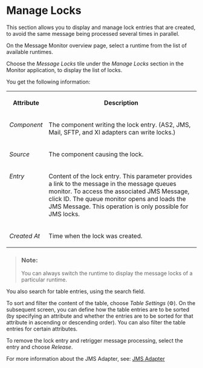 <!-- loio8871b61f9e1f473591988e1ad38c8b01 -->

<link rel="stylesheet" type="text/css" href="css/sap-icons.css"/>

# Manage Locks

This section allows you to display and manage lock entries that are created, to avoid the same message being processed several times in parallel.

On the Message Monitor overview page, select a runtime from the list of available runtimes.

Choose the *Message Locks* tile under the *Manage Locks* section in the Monitor application, to display the list of locks.

You get the following information:


<table>
<tr>
<th valign="top">

Attribute

</th>
<th valign="top">

Description

</th>
</tr>
<tr>
<td valign="top">

*Component* 

</td>
<td valign="top">

The component writing the lock entry. \(AS2, JMS, Mail, SFTP, and XI adapters can write locks.\)

</td>
</tr>
<tr>
<td valign="top">

*Source* 

</td>
<td valign="top">

The component causing the lock.

</td>
</tr>
<tr>
<td valign="top">

*Entry* 

</td>
<td valign="top">

Content of the lock entry. This parameter provides a link to the message in the message queues monitor. To access the associated JMS Message, click ID. The queue monitor opens and loads the JMS Message. This operation is only possible for JMS locks.

</td>
</tr>
<tr>
<td valign="top">

*Created At* 

</td>
<td valign="top">

Time when the lock was created.

</td>
</tr>
</table>

> ### Note:  
> You can always switch the runtime to display the message locks of a particular runtime.

You also search for table entries, using the search field.

To sort and filter the content of the table, choose *Table Settings* \(:gear:\). On the subsequent screen, you can define how the table entries are to be sorted \(by specifying an attribute and whether the entries are to be sorted for that attribute in ascending or descending order\). You can also filter the table entries for certain attributes.

To remove the lock entry and retrigger message processing, select the entry and choose *Release*.

For more information about the JMS Adapter, see: [JMS Adapter](50-Development/jms-adapter-0993f2a.md)

